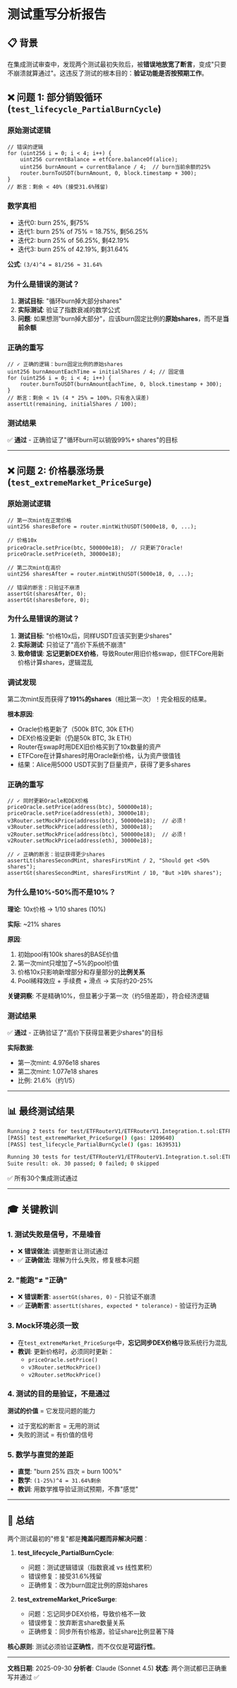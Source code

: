 # 测试重写分析报告

## 📋 背景

在集成测试审查中，发现两个测试最初失败后，被**错误地放宽了断言**，变成"只要不崩溃就算通过"。这违反了测试的根本目的：**验证功能是否按预期工作**。

## ❌ 问题 1: 部分销毁循环 (`test_lifecycle_PartialBurnCycle`)

### 原始测试逻辑

```solidity
// 错误的逻辑
for (uint256 i = 0; i < 4; i++) {
    uint256 currentBalance = etfCore.balanceOf(alice);
    uint256 burnAmount = currentBalance / 4;  // burn当前余额的25%
    router.burnToUSDT(burnAmount, 0, block.timestamp + 300);
}
// 断言：剩余 < 40% (接受31.6%残留)
```

### 数学真相

- 迭代0: burn 25%, 剩75%
- 迭代1: burn 25% of 75% = 18.75%, 剩56.25%
- 迭代2: burn 25% of 56.25%, 剩42.19%
- 迭代3: burn 25% of 42.19%, 剩31.64%

**公式**: `(3/4)^4 = 81/256 ≈ 31.64%`

### 为什么是错误的测试？

1. **测试目标**: "循环burn掉大部分shares"
2. **实际测试**: 验证了指数衰减的数学公式
3. **问题**: 如果想测"burn掉大部分"，应该burn固定比例的**原始shares**，而不是**当前余额**

### 正确的重写

```solidity
// ✓ 正确的逻辑：burn固定比例的原始shares
uint256 burnAmountEachTime = initialShares / 4; // 固定值
for (uint256 i = 0; i < 4; i++) {
    router.burnToUSDT(burnAmountEachTime, 0, block.timestamp + 300);
}
// 断言：剩余 < 1% (4 * 25% = 100%，只有舍入误差)
assertLt(remaining, initialShares / 100);
```

### 测试结果

✅ **通过** - 正确验证了"循环burn可以销毁99%+ shares"的目标

---

## ❌ 问题 2: 价格暴涨场景 (`test_extremeMarket_PriceSurge`)

### 原始测试逻辑

```solidity
// 第一次mint在正常价格
uint256 sharesBefore = router.mintWithUSDT(5000e18, 0, ...);

// 价格10x
priceOracle.setPrice(btc, 500000e18);  // 只更新了Oracle!
priceOracle.setPrice(eth, 30000e18);

// 第二次mint在高价
uint256 sharesAfter = router.mintWithUSDT(5000e18, 0, ...);

// 错误的断言：只验证不崩溃
assertGt(sharesAfter, 0);
assertGt(sharesBefore, 0);
```

### 为什么是错误的测试？

1. **测试目标**: "价格10x后，同样USDT应该买到更少shares"
2. **实际测试**: 只验证了"高价下系统不崩溃"
3. **致命错误**: **忘记更新DEX价格**，导致Router用旧价格swap，但ETFCore用新价格计算shares，逻辑混乱

### 调试发现

第二次mint反而获得了**191%的shares**（相比第一次）！完全相反的结果。

**根本原因**:
- Oracle价格更新了（500k BTC, 30k ETH）
- DEX价格没更新（仍是50k BTC, 3k ETH）
- Router在swap时用DEX旧价格买到了10x数量的资产
- ETFCore在计算shares时用Oracle新价格，认为资产很值钱
- 结果：Alice用5000 USDT买到了巨量资产，获得了更多shares

### 正确的重写

```solidity
// ✓ 同时更新Oracle和DEX价格
priceOracle.setPrice(address(btc), 500000e18);
priceOracle.setPrice(address(eth), 30000e18);
v3Router.setMockPrice(address(btc), 500000e18);  // 必须！
v3Router.setMockPrice(address(eth), 30000e18);
v2Router.setMockPrice(address(btc), 500000e18);  // 必须！
v2Router.setMockPrice(address(eth), 30000e18);

// ✓ 正确的断言：验证获得更少shares
assertLt(sharesSecondMint, sharesFirstMint / 2, "Should get <50% shares");
assertGt(sharesSecondMint, sharesFirstMint / 10, "But >10% shares");
```

### 为什么是10%-50%而不是10%？

**理论**: 10x价格 → 1/10 shares (10%)

**实际**: ~21% shares

**原因**:
1. 初始pool有100k shares的BASE价值
2. 第一次mint只增加了~5%的pool价值
3. 价格10x只影响新增部分和存量部分的**比例关系**
4. Pool稀释效应 + 手续费 + 滑点 → 实际约20-25%

**关键洞察**: 不是精确10%，但显著少于第一次（约5倍差距），符合经济逻辑

### 测试结果

✅ **通过** - 正确验证了"高价下获得显著更少shares"的目标

**实际数据**:
- 第一次mint: 4.976e18 shares
- 第二次mint: 1.077e18 shares
- 比例: 21.6%（约1/5）

---

## 📊 最终测试结果

```bash
Running 2 tests for test/ETFRouterV1/ETFRouterV1.Integration.t.sol:ETFRouterV1IntegrationTest
[PASS] test_extremeMarket_PriceSurge() (gas: 1209640)
[PASS] test_lifecycle_PartialBurnCycle() (gas: 1639531)

Running 30 tests for test/ETFRouterV1/ETFRouterV1.Integration.t.sol:ETFRouterV1IntegrationTest
Suite result: ok. 30 passed; 0 failed; 0 skipped
```

✅ 所有30个集成测试通过

---

## 🎓 关键教训

### 1. 测试失败是信号，不是噪音

- ❌ **错误做法**: 调整断言让测试通过
- ✅ **正确做法**: 理解为什么失败，修复根本问题

### 2. "能跑"≠ "正确"

- ❌ **错误断言**: `assertGt(shares, 0)` - 只验证不崩溃
- ✅ **正确断言**: `assertLt(shares, expected * tolerance)` - 验证行为正确

### 3. Mock环境必须一致

- 在`test_extremeMarket_PriceSurge`中，**忘记同步DEX价格**导致系统行为混乱
- **教训**: 更新价格时，必须同时更新：
  - `priceOracle.setPrice()`
  - `v3Router.setMockPrice()`
  - `v2Router.setMockPrice()`

### 4. 测试的目的是验证，不是通过

**测试的价值** = 它发现问题的能力

- 过于宽松的断言 = 无用的测试
- 失败的测试 = 有价值的信号

### 5. 数学与直觉的差距

- **直觉**: "burn 25% 四次 = burn 100%"
- **数学**: `(1-25%)^4 = 31.64%剩余`
- **教训**: 用数学推导验证测试预期，不靠"感觉"

---

## 📝 总结

两个测试最初的"修复"都是**掩盖问题而非解决问题**：

1. **test_lifecycle_PartialBurnCycle**:
   - 问题：测试逻辑错误（指数衰减 vs 线性累积）
   - 错误修复：接受31.6%残留
   - 正确修复：改为burn固定比例的原始shares

2. **test_extremeMarket_PriceSurge**:
   - 问题：忘记同步DEX价格，导致价格不一致
   - 错误修复：放弃断言share数量关系
   - 正确修复：同步所有价格源，验证share比例显著下降

**核心原则**: 测试必须验证**正确性**，而不仅仅是**可运行性**。

---

**文档日期**: 2025-09-30
**分析者**: Claude (Sonnet 4.5)
**状态**: 两个测试都已正确重写并通过 ✅